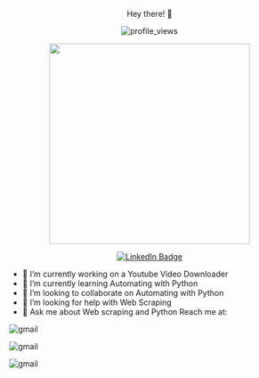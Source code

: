 <p align = "center">Hey there! 👋</p>
<p align="center"><img src="https://komarev.com/ghpvc/?username=yogadharshan&style=flat-square&color=blue" alt="profile_views"></p>
<p align="center"><img src="https://media.giphy.com/media/qgQUggAC3Pfv687qPC/giphy.gif" width="360"/></p>
<p align="center">
<a href="https://www.linkedin.com/in/yogadharshan-c-610370233/"><img src="https://img.shields.io/badge/LinkedIn-blue?style=for-the-badge&logo=linkedin&logoColor=white" alt="LinkedIn Badge"></a>
</p>



- 🔭 I’m currently working on a Youtube Video Downloader
- 🌱 I’m currently learning Automating with Python
- 👯 I’m looking to collaborate on Automating with Python
- 🤔 I’m looking for help with Web Scraping
- 💬 Ask me about Web scraping and Python
Reach me at:
<p>
  <img src="https://images.app.goo.gl/TEjm5qNyKZ2yigrr8" alt = "gmail" href ="https://mail.google.com/mail/u/0/#inbox?compose=GTvVlcSHxGvDpgwqlJzcTdndPNlJkSrDgPsNPfFGBBJKrmBSvrmwCxpnkgwnBDMVJhWCdvmcmQKlW"</p>
<p> 
  <img src="<p><img src="https://images.app.goo.gl/TEjm5qNyKZ2yigrr8"  alt = "gmail" href ="https://twitter.com/yoga_dharshan/"alt= "twitter"
</p> 
<p>
  <img src="https://images.app.goo.gl/epoicqm2uADGc83p9" alt = "gmail" href ="https://twitter.com/yoga_dharshan/"alt= "Instagram"
</p>


